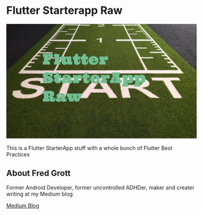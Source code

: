 
# Flutter Starterapp Raw

![image header](./media/flutter-header.png)

This is a Flutter StarterApp stuff with a whole bunch of Flutter Best Practices

## About Fred Grott

Former Android Developer, former uncontrolled ADHDer, maker and creater writing at my Medium blog:

[Medium Blog](https://fredgrott.meidum.com)